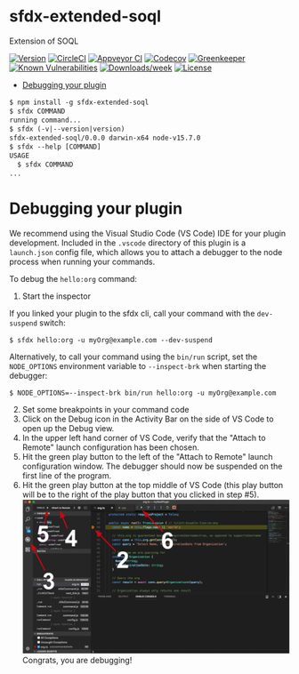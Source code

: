 # sfdx-extended-soql

Extension of SOQL

[![Version](https://img.shields.io/npm/v/sfdx-extended-soql.svg)](https://npmjs.org/package/sfdx-extended-soql)
[![CircleCI](https://circleci.com/gh/gilgourevitch/sfdx-extended-soql/tree/master.svg?style=shield)](https://circleci.com/gh/gilgourevitch/sfdx-extended-soql/tree/master)
[![Appveyor CI](https://ci.appveyor.com/api/projects/status/github/gilgourevitch/sfdx-extended-soql?branch=master&svg=true)](https://ci.appveyor.com/project/heroku/sfdx-extended-soql/branch/master)
[![Codecov](https://codecov.io/gh/gilgourevitch/sfdx-extended-soql/branch/master/graph/badge.svg)](https://codecov.io/gh/gilgourevitch/sfdx-extended-soql)
[![Greenkeeper](https://badges.greenkeeper.io/gilgourevitch/sfdx-extended-soql.svg)](https://greenkeeper.io/)
[![Known Vulnerabilities](https://snyk.io/test/github/gilgourevitch/sfdx-extended-soql/badge.svg)](https://snyk.io/test/github/gilgourevitch/sfdx-extended-soql)
[![Downloads/week](https://img.shields.io/npm/dw/sfdx-extended-soql.svg)](https://npmjs.org/package/sfdx-extended-soql)
[![License](https://img.shields.io/npm/l/sfdx-extended-soql.svg)](https://github.com/gilgourevitch/sfdx-extended-soql/blob/master/package.json)

<!-- toc -->

- [Debugging your plugin](#debugging-your-plugin)
  <!-- tocstop -->
  <!-- install -->
  <!-- usage -->

```sh-session
$ npm install -g sfdx-extended-soql
$ sfdx COMMAND
running command...
$ sfdx (-v|--version|version)
sfdx-extended-soql/0.0.0 darwin-x64 node-v15.7.0
$ sfdx --help [COMMAND]
USAGE
  $ sfdx COMMAND
...
```

<!-- usagestop -->
<!-- commands -->
<!-- commandsstop -->
<!-- debugging-your-plugin -->

# Debugging your plugin

We recommend using the Visual Studio Code (VS Code) IDE for your plugin development. Included in the `.vscode` directory of this plugin is a `launch.json` config file, which allows you to attach a debugger to the node process when running your commands.

To debug the `hello:org` command:

1. Start the inspector

If you linked your plugin to the sfdx cli, call your command with the `dev-suspend` switch:

```sh-session
$ sfdx hello:org -u myOrg@example.com --dev-suspend
```

Alternatively, to call your command using the `bin/run` script, set the `NODE_OPTIONS` environment variable to `--inspect-brk` when starting the debugger:

```sh-session
$ NODE_OPTIONS=--inspect-brk bin/run hello:org -u myOrg@example.com
```

2. Set some breakpoints in your command code
3. Click on the Debug icon in the Activity Bar on the side of VS Code to open up the Debug view.
4. In the upper left hand corner of VS Code, verify that the "Attach to Remote" launch configuration has been chosen.
5. Hit the green play button to the left of the "Attach to Remote" launch configuration window. The debugger should now be suspended on the first line of the program.
6. Hit the green play button at the top middle of VS Code (this play button will be to the right of the play button that you clicked in step #5).
   <br><img src=".images/vscodeScreenshot.png" width="480" height="278"><br>
   Congrats, you are debugging!
